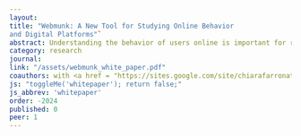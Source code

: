 ```yaml
---
layout: 
title: "Webmunk: A New Tool for Studying Online Behavior
and Digital Platforms"`
abstract: Understanding the behavior of users online is important for researchers, policymakers, and companies. But measuring behavior online and conducting experiments is difficult for independent researchers, who do not have access to the user bases or software of technology companies. We introduce Webmunk, an open-source tool designed to make conducting online studies much easier. The user facing side of Webmunk is a browser extension that can track consumer browsing behavior and experimentally modify consumers experiences as they browse the Internet. It can be installed just like any other browser extension. Through this extension, researchers can collect a host of consumer data, from URLs to web page HTML elements, clicks, and scroll positions. The extension can also modify information and change the look of a web page, allowing for researchers to implement interventions that vary across study participants. A key advantage of this approach is that interventions occur while participants are engaging in real world activities such as shopping, browsing the news, using social media, or searching for information. We demonstrate the power of Webmunk by discussing two studies in progress.
category: research
journal: 
link: "/assets/webmunk_white_paper.pdf"
coauthors: with <a href = "https://sites.google.com/site/chiarafarronato/"> Chiara Farronato</a>
js: "toggleMe('whitepaper'); return false;"
js_abbrev: 'whitepaper'
order: -2024
published: 0
peer: 1
---
```


